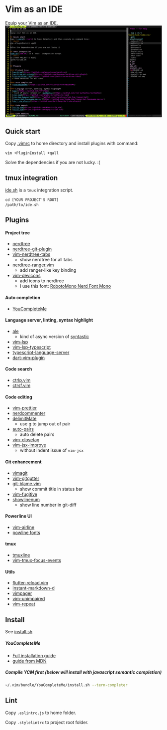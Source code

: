 # Vim as an IDE

Equip your Vim as an IDE.
![screenshot](screenshot.png)

## Quick start
Copy [.vimrc](.vimrc) to home directory and install plugins with command:
```shell
vim +PluginInstall +qall
```
Solve the dependencies if you are not lucky. :(

## tmux integration
[ide.sh](ide.sh) is a `tmux` integration script.
```shell
cd [YOUR PROJECT'S ROOT]
/path/to/ide.sh
```

## Plugins

#### Project tree
* [nerdtree](https://github.com/scrooloose/nerdtree)
* [nerdtree-git-plugin](https://github.com/Xuyuanp/nerdtree-git-plugin)
* [vim-nerdtree-tabs](https://github.com/jistr/vim-nerdtree-tabs)
  * show nerdtree for all tabs
* [nerdtree-ranger.vim](https://github.com/hankchiutw/nerdtree-ranger.vim)
  * add ranger-like key binding
* [vim-devicons](https://github.com/ryanoasis/vim-devicons)
  * add icons to nerdtree
  * I use this font: [RobotoMono Nerd Font Mono](https://github.com/ryanoasis/nerd-fonts/blob/master/patched-fonts/RobotoMono/Regular/complete/Roboto%20Mono%20Nerd%20Font%20Complete%20Mono.ttf)

#### Auto completion
* [YouCompleteMe](https://github.com/Valloric/YouCompleteMe)

#### Language server, linting, syntax highlight
* [ale](https://github.com/w0rp/ale)
  * kind of async version of [syntastic](https://github.com/vim-syntastic/syntastic)
* [vim-lsp](https://github.com/prabirshrestha/vim-lsp)
* [vim-lsp-typescript](https://github.com/ryanolsonx/vim-lsp-typescript)
* [typescript-language-server](https://github.com/theia-ide/typescript-language-server)
* [dart-vim-plugin](https://github.com/dart-lang/dart-vim-plugin)

#### Code search
* [ctrlp.vim](https://github.com/kien/ctrlp.vim)
* [ctrsf.vim](https://github.com/dyng/ctrlsf.vim)

#### Code editing
* [vim-prettier](https://github.com/prettier/vim-prettier)
* [nerdcommenter](https://github.com/scrooloose/nerdcommenter)
* [delimitMate](https://github.com/Raimondi/delimitMate)
  * use <C-g>g to jump out of pair
* [auto-pairs](https://github.com/jiangmiao/auto-pairs)
  * auto delete pairs
* [vim-closetag](https://github.com/alvan/vim-closetag)
* [vim-jsx-improve](https://github.com/neoclide/vim-jsx-improve)
  * without indent issue of `vim-jsx`

#### Git enhancement
* [vimagit](https://github.com/jreybert/vimagit)
* [vim-gitgutter](https://github.com/airblade/vim-gitgutter)
* [git-blame.vim](https://github.com/zivyangll/git-blame.vim)
  * show commit title in status bar
* [vim-fugitive](https://github.com/tpope/vim-fugitive)
* [showlinenum](https://github.com/jay/showlinenum)
  * show line number in git-diff

#### Powerline UI
* [vim-airline](https://github.com/vim-airline/vim-airline)
* [powline fonts](https://github.com/powerline/fonts)

#### tmux
* [tmuxline](https://github.com/edkolev/tmuxline.vim)
* [vim-tmux-focus-events](https://github.com/tmux-plugins/vim-tmux-focus-events)

#### Utils
* [flutter-reload.vim](https://github.com/hankchiutw/flutter-reload.vim)
* [instant-markdown-d](https://github.com/suan/vim-instant-markdown)
* [vimpager](https://github.com/rkitover/vimpager)
* [vim-unimpaired](https://github.com/tpope/vim-unimpaired)
* [vim-repeat](https://github.com/tpope/vim-repeat)

## Install

See [install.sh](install.sh)

##### YouCompleteMe
- [Full installation guide](https://github.com/Valloric/YouCompleteMe#full-installation-guide)
- [guide from MDN](https://developer.mozilla.org/en-US/docs/Mozilla/Developer_guide/YouCompleteMe)

##### Compile YCM first (below will install with javascript semantic completion)
```sh
~/.vim/bundle/YouCompleteMe/install.sh --tern-completer
```

## Lint
Copy `.eslintrc.js` to home folder.

Copy `.stylelintrc` to project root folder.
